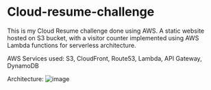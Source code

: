 # Cloud-resume-challenge
This is my Cloud Resume challenge done using AWS. A static website hosted on S3 bucket, with a visitor counter implemented using AWS Lambda functions for serverless architecture. 


AWS Services used: S3, CloudFront, Route53, Lambda, API Gateway, DynamoDB


Architecture:
![image](https://github.com/user-attachments/assets/bbe9a51b-90da-4b37-8704-9107b3f3cfec)

